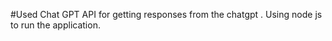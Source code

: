 #Used Chat GPT API for getting responses from the chatgpt . 
Using node js to run the application. 
